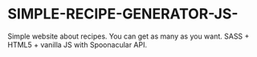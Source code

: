 # SIMPLE-RECIPE-GENERATOR-JS-
Simple website about recipes. You can get as many as you want. SASS + HTML5 + vanilla JS with Spoonacular API.
